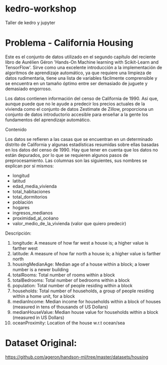 # kedro-workshop
Taller de kedro y jupyter

# Problema - California Housing
Este es el conjunto de datos utilizado en el segundo capítulo del reciente libro de Aurélien Géron 'Hands-On Machine learning with Scikit-Learn and TensorFlow'. Sirve como una excelente introducción a la implementación de algoritmos de aprendizaje automático, ya que requiere una limpieza de datos rudimentaria, tiene una lista de variables fácilmente comprensible y se encuentra en un tamaño óptimo entre ser demasiado de juguete y demasiado engorroso.

Los datos contienen información del censo de California de 1990. Así que, aunque puede que no le ayude a predecir los precios actuales de la vivienda como el conjunto de datos Zestimate de Zillow, proporciona un conjunto de datos introductorio accesible para enseñar a la gente los fundamentos del aprendizaje automático.

Contenido

Los datos se refieren a las casas que se encuentran en un determinado distrito de California y algunas estadísticas resumidas sobre ellas basadas en los datos del censo de 1990. Hay que tener en cuenta que los datos no están depurados, por lo que se requieren algunos pasos de preprocesamiento. Las columnas son las siguientes, sus nombres se explican por sí mismos:

- longitud
- latitud
- edad_media_vivienda
- total_habitaciones
- total_dormitorios
- población
- hogares
- ingresos_medianos
- proximidad_al_océano
- valor_medio_de_la_vivienda (valor que quiero predecir)

Descripción:
1. longitude: A measure of how far west a house is; a higher value is farther west
2. latitude: A measure of how far north a house is; a higher value is farther north
3. housingMedianAge: Median age of a house within a block; a lower number is a newer building
4. totalRooms: Total number of rooms within a block
5. totalBedrooms: Total number of bedrooms within a block
6. population: Total number of people residing within a block
7. households: Total number of households, a group of people residing within a home unit, for a block
8. medianIncome: Median income for households within a block of houses (measured in tens of thousands of US Dollars)
9. medianHouseValue: Median house value for households within a block (measured in US Dollars)
10. oceanProximity: Location of the house w.r.t ocean/sea

# Dataset Original:
https://github.com/ageron/handson-ml/tree/master/datasets/housing
